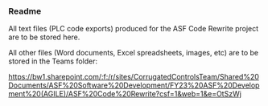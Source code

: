 ### Readme
All text files (PLC code exports) produced for the ASF Code Rewrite project are to be stored here.

All other files (Word documents, Excel spreadsheets, images, etc) are to be stored in the Teams folder:

  https://bw1.sharepoint.com/:f:/r/sites/CorrugatedControlsTeam/Shared%20Documents/ASF%20Software%20Development/FY23%20ASF%20Development%20(AGILE)/ASF%20Code%20Rewrite?csf=1&web=1&e=OtSzWj
